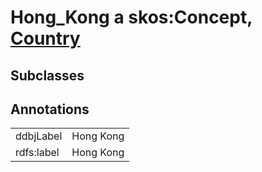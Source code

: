 # Hong_Kong a skos:Concept, [Country](/0.1/Country)

## Subclasses

## Annotations

|||
|-----|-----|
|ddbjLabel|Hong Kong|
|rdfs:label|Hong Kong|

